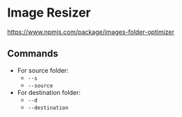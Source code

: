 
# Image Resizer

https://www.npmjs.com/package/images-folder-optimizer

## Commands

- For source folder:
    - `--s`
    - `--source`
- For destination folder:
    - `--d`
    - `--destination`

